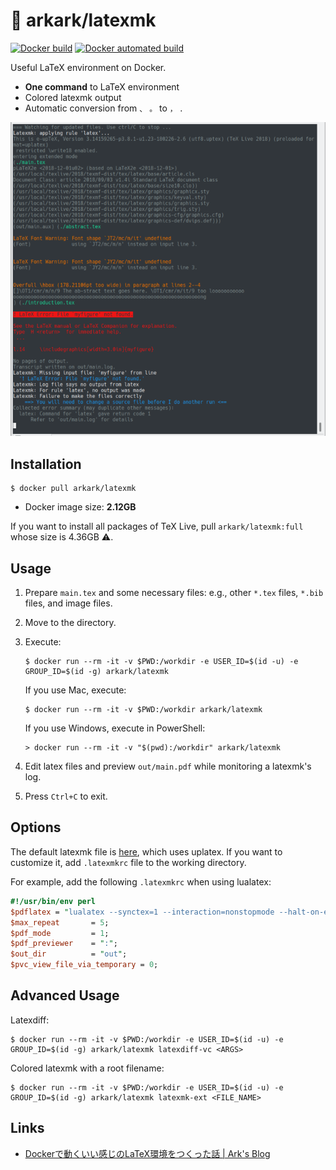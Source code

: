 # :whale: arkark/latexmk

[![Docker build](https://img.shields.io/docker/cloud/build/arkark/latexmk.svg)](https://hub.docker.com/r/arkark/latexmk/)
[![Docker automated build](https://img.shields.io/docker/cloud/automated/arkark/latexmk.svg)](https://hub.docker.com/r/arkark/latexmk/)

Useful LaTeX environment on Docker.

- **One command** to LaTeX environment
- Colored latexmk output
- Automatic conversion from `、` `。` to `，` `．`

![](screenshot.png)

## Installation

```console
$ docker pull arkark/latexmk
```

- Docker image size: **2.12GB**

If you want to install all packages of TeX Live, pull `arkark/latexmk:full` whose size is 4.36GB :warning:.

## Usage

1. Prepare `main.tex` and some necessary files: e.g., other `*.tex` files, `*.bib` files, and image files.
2. Move to the directory.
3. Execute:
    ```console
    $ docker run --rm -it -v $PWD:/workdir -e USER_ID=$(id -u) -e GROUP_ID=$(id -g) arkark/latexmk
    ```
    If you use Mac, execute:
    ```console
    $ docker run --rm -it -v $PWD:/workdir arkark/latexmk
    ```
    If you use Windows, execute in PowerShell:

    ```console
    > docker run --rm -it -v "$(pwd):/workdir" arkark/latexmk
    ```

4. Edit latex files and preview `out/main.pdf` while monitoring a latexmk's log.
5. Press `Ctrl+C` to exit.

## Options

The default latexmk file is [here](.latexmkrc), which uses uplatex.
If you want to customize it, add `.latexmkrc` file to the working directory.

For example, add the following `.latexmkrc` when using lualatex:

```perl
#!/usr/bin/env perl
$pdflatex = "lualatex --synctex=1 --interaction=nonstopmode --halt-on-error %O %S";
$max_repeat       = 5;
$pdf_mode         = 1;
$pdf_previewer    = ":";
$out_dir          = "out";
$pvc_view_file_via_temporary = 0;
```

## Advanced Usage

Latexdiff:

```console
$ docker run --rm -it -v $PWD:/workdir -e USER_ID=$(id -u) -e GROUP_ID=$(id -g) arkark/latexmk latexdiff-vc <ARGS>
```

Colored latexmk with a root filename:

```console
$ docker run --rm -it -v $PWD:/workdir -e USER_ID=$(id -u) -e GROUP_ID=$(id -g) arkark/latexmk latexmk-ext <FILE_NAME>
```

## Links

- [Dockerで動くいい感じのLaTeX環境をつくった話 | Ark's Blog](https://ark4rk.hatenablog.com/entry/2019/02/10/215152)
